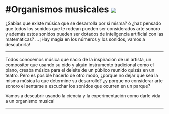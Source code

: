#Organismos musicales
<img align="center" src="http://www.barkingsphinx.com/wp-content/uploads/2011/08/xenakis1.jpg">
===
¿Sabías que existe música que se desarrolla por si misma? ó ¿haz pensado que todos los sonidos que te rodean pueden ser 
considerados arte sonoro y además estos sonidos pueden ser dotados de inteligencia artificial con las matemáticas? ...
¡Hay magia en los números y los sonidos, vamos a descubrirla!
___
Todos conocemos música que nació de la inspiración de un artista, un compositor que usando su oído y algún instrumento tradicional como el piano, creaba música para el deleite de un público reunido quizás en un teatro.
Pero es posible hacerlo de otro modo, ¿porque no dejar que sea la misma música la que determine su desarrollo? ¿y porque no 
considerar arte sonoro el sentarse a escuchar los sonidos que ocurren en un parque?

Vamos a descubrir usando la ciencia y la experimentación como darle vida a un organismo musical
___
